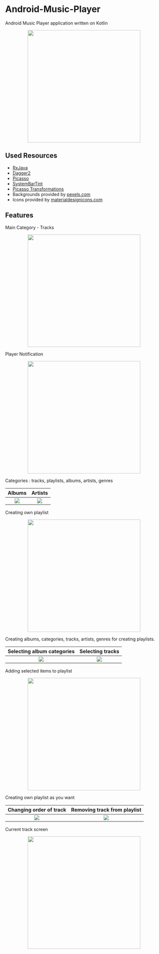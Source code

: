 # Android-Music-Player
Android Music Player application written on Kotlin

<p align="center"><img src="https://raw.githubusercontent.com/dns21395/MusicPlayer/master/ReadmeFiles/thumb.png" width="360" /></p>

Used Resources
-----
* [RxJava](https://github.com/ReactiveX/RxJava) <br/>
* [Dagger2](https://github.com/google/dagger) <br/>
* [Picasso](https://github.com/square/picasso) <br/>
* [SystemBarTint](https://github.com/jgilfelt/SystemBarTint) <br/>
* [Picasso Transformations](https://github.com/wasabeef/picasso-transformations) <br/>
*  Backgrounds provided by [pexels.com](https://www.pexels.com) <br/>
*  Icons provided by [materialdesignicons.com](https://materialdesignicons.com) <br/>

Features
-----
Main Category - Tracks

<p align="center"><img src="https://raw.githubusercontent.com/khodealib/Android-Music-Player-kotlin/master/ReadmeFiles/tracks.png" width="360" /></p>

Player Notification 
<p align="center"><img src="https://raw.githubusercontent.com/khodealib/Android-Music-Player-kotlin/master/ReadmeFiles/notification.png" width="360" /></p>


Categories : tracks, playlists, albums, artists, genres

Albums      |  Artists
:-------------------------:|:-------------------------:
![](https://raw.githubusercontent.com/khodealib/Android-Music-Player-kotlin/master/ReadmeFiles/albums.png)  |  ![](https://raw.githubusercontent.com/dns21395/MusicPlayer/master/ReadmeFiles/artists.png)


Creating own playlist

<p align="center"><img src="https://raw.githubusercontent.com/khodealib/Android-Music-Player-kotlin/master/ReadmeFiles/create_playlist.png" width="360" /></p>


Creating albums, categories, tracks, artists, genres for creating playlists.

Selecting album categories       |  Selecting tracks
:-------------------------:|:-------------------------:
![](https://raw.githubusercontent.com/khodealib/Android-Music-Player-kotlin/master/ReadmeFiles/select1.png)  |  ![](https://raw.githubusercontent.com/dns21395/MusicPlayer/master/ReadmeFiles/select2.png)


Adding selected items to playlist
<p align="center"><img src="https://raw.githubusercontent.com/khodealib/Android-Music-Player-kotlin/master/ReadmeFiles/add_tracks_to_playlist.png" width="360" /></p>


Creating own playlist as you want

Changing order of track     |   Removing track from playlist
:-------------------------:|:-------------------------:
![](https://raw.githubusercontent.com/khodealib/Android-Music-Player-kotlin/master/ReadmeFiles/playlist_reorder.png)  |  ![](https://raw.githubusercontent.com/khodealib/Android-Music-Player-kotlin/master/ReadmeFiles/playlist_delete.png)


Current track screen
<p align="center"><img src="https://raw.githubusercontent.com/khodealib/Android-Music-Player-kotlin/master/ReadmeFiles/player.png" width="360" /></p>

